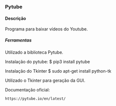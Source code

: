 ### Pytube

#### Descrição

Programa para baixar vídeos do Youtube.

##### Ferramentas

Utilizado a biblioteca Pytube.

Instalação do pytube: 
    $ pip3 install pytube
    
Instalação do Tkinter
    $ sudo apt-get install python-tk

Utilizado o Tkinter para geração da GUI.

Documentação oficial:

    https://pytube.io/en/latest/
